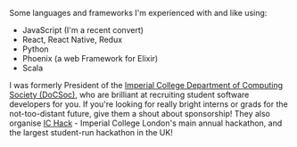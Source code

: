Some languages and frameworks I'm experienced with and like using:
- JavaScript (I'm a recent convert)
- React, React Native, Redux
- Python
- Phoenix (a web Framework for Elixir)
- Scala

I was formerly President of the [Imperial College Department of Computing Society (DoCSoc)](https://docsoc.co.uk), who are brilliant at recruiting student software developers for you. If you're looking for really bright interns or grads for the not-too-distant future, give them a shout about sponsorship! They also organise [IC Hack](https://ichack.org) - Imperial College London's main annual hackathon, and the largest student-run hackathon in the UK!
